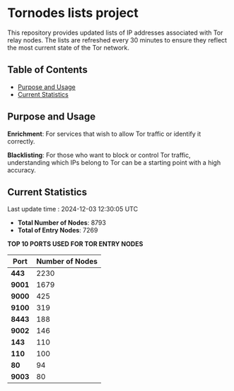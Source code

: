 # Tornodes lists project

This repository provides updated lists of IP addresses associated with Tor relay nodes. The lists are refreshed every 30 minutes to ensure they reflect the most current state of the Tor network.

## Table of Contents

- [Purpose and Usage](#purpose-and-usage)
- [Current Statistics](#current-statistics)


## Purpose and Usage

**Enrichment**: For services that wish to allow Tor traffic or identify it correctly.

**Blacklisting**: For those who want to block or control Tor traffic, understanding which IPs belong to Tor can be a starting point with a high accuracy.

## Current Statistics

Last update time : 2024-12-03 12:30:05 UTC

- **Total Number of Nodes**: 8793
- **Total of Entry Nodes**: 7269

**TOP 10 PORTS USED FOR TOR ENTRY NODES**

| **Port** | **Number of Nodes** |
|------|-----------------|
| **443**   | 2230  |
| **9001**   | 1679  |
| **9000**   | 425  |
| **9100**   | 319  |
| **8443**   | 188  |
| **9002**   | 146  |
| **143**   | 110  |
| **110**   | 100  |
| **80**   | 94  |
| **9003**   | 80  |

